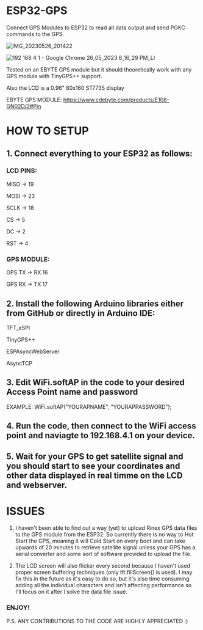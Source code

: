# ESP32-GPS
Connect GPS Modules to ESP32 to read all data output and send PGKC commands to the GPS.

![IMG_20230526_201422](https://github.com/OldMate6288/ESP32-GPS/assets/93004427/4c8c65c4-607f-4fed-b6c3-9a64cb975a39)


![192 168 4 1 - Google Chrome 26_05_2023 8_16_29 PM_LI](https://github.com/OldMate6288/ESP32-GPS/assets/93004427/02642071-29f9-414b-b561-8150f53eaeb4)


Tested on an EBYTE GPS module but it should theoretically work with any GPS module with TinyGPS++ support.

Also the LCD is a 0.96" 80x160 ST7735 display

EBYTE GPS MODULE: https://www.cdebyte.com/products/E108-GN02D/2#Pin

# HOW TO SETUP

## 1. Connect everything to your ESP32 as follows:

### LCD PINS:

MISO -> 19

MOSI -> 23

SCLK -> 18

CS   -> 5

DC   -> 2

RST  -> 4

### GPS MODULE:

GPS TX -> RX 16

GPS RX -> TX 17

## 2. Install the following Arduino libraries either from GitHub or directly in Arduino IDE:

TFT_eSPI

TinyGPS++

ESPAsyncWebServer

AsyncTCP

## 3. Edit WiFi.softAP in the code to your desired Access Point name and password

EXAMPLE:
WiFi.softAP("YOURAPNAME", "YOURAPPASSWORD");

## 4. Run the code, then connect to the WiFi access point and naviagte to 192.168.4.1 on your device.

## 5. Wait for your GPS to get satellite signal and you should start to see your coordinates and other data displayed in real timme on the LCD and webserver.

# ISSUES

1. I haven't been able to find out a way (yet) to upload Rinex GPS data files to the GPS module from the ESP32. So currently there is no way to Hot Start the GPS, meaning it will Cold Start on every boot and can take upwards of 20 minutes to retrieve satellite signal unless your GPS has a serial converter and some sort of software provided to upload the file.

2. The LCD screen will also flicker every second because I haven't used proper screen buffering techniques (only tft.fillScreen() is used). I may fix this in the future as it's easy to do so, but it's also time consuming adding all the individual characters and isn't affecting performance so I'll focus on it after I solve the data file issue.



### ENJOY!

P.S. ANY CONTRIBUTIONS TO THE CODE ARE HIGHLY APPRECIATED :)
